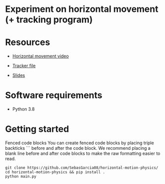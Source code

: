 # Experiment on horizontal movement (+ tracking program)

# Resources

* [Horizontal movement video](https://drive.google.com/file/d/1A_nDNdiw-mU0AKjcyqxTDQZqb19mBkQN/view?usp=sharing)

* [Tracker file](https://drive.google.com/file/d/1dhVrK9jgwvf0HeYc8dkIFJp4-T4lvdym/view?usp=sharing) 

* [Slides](https://docs.google.com/presentation/d/1wG7UW0YfqwxbBFxzndalBt8y633HSS6zmbSI7D2AJH8/edit#slide=id.gea90e36b42_0_19)

# Software requirements

- Python 3.8

# Getting started

Fenced code blocks
You can create fenced code blocks by placing triple backticks ``` before and after the code block. We recommend placing a blank line before and after code blocks to make the raw formatting easier to read.

```
git clone https://github.com/SebasGarcia08/horizontal-motion-physics/
cd horizontal-motion-physics && pip install .
python main.py
```
